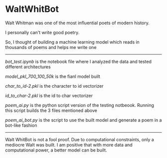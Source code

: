 # WaltWhitBot

Walt Whitman was one of the most influential poets of modern history.

I personally can't write good poetry.

So, I thought of building a machine learning model which reads in thousands of poems and helps me write one

-------

*bot_test.ipynb* is the notebook file where I analyzed the data and tested different architectures

*model_pkl_700_100_50k* is the fianl model built

*char_to_id-2.pkl* is the character to id vectorizer

*id_to_char-2.pkl* is the id to char vectorizer

*poem_ai.py* is the python script version of the testing notbeook. Running this script builds the 3 files mentioned above

*poem_ai_bot.py* is the script to use the built model and generate a poem in a bot-like fashion

-----

Walt WhitBot is not a fool proof. Due to computational constraints, only a mediocre Walt was built. I am positive that with more data and computational power, a better model can be built.


```python

```
